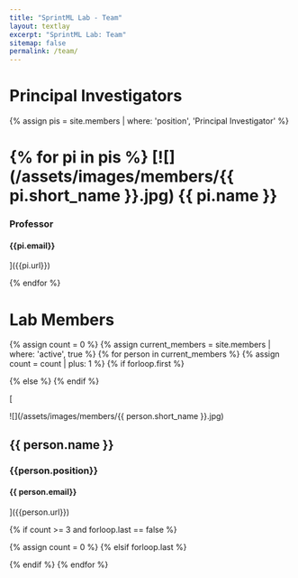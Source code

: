 ```yaml
---
title: "SprintML Lab - Team"
layout: textlay
excerpt: "SprintML Lab: Team"
sitemap: false
permalink: /team/
---
```



Principal Investigators
=======================

{% assign pis = site.members | where: 'position', 'Principal Investigator' %} 

{% for pi in pis %}
[![](/assets/images/members/{{ pi.short_name }}.jpg)
{{ pi.name }}
=============
### Professor
#### {{pi.email}}
]({{pi.url}})

{% endfor %}

Lab Members
===========

{% assign count = 0 %} {% assign current\_members = site.members | where: 'active', true %} {% for person in current\_members %} {% assign count = count | plus: 1 %} {% if forloop.first %}

{% else %} {% endif %}

[

![](/assets/images/members/{{ person.short_name }}.jpg)

{{ person.name }}
-----------------

### {{person.position}}

#### {{ person.email}}





]({{person.url}})

{% if count >= 3 and forloop.last == false %}

{% assign count = 0 %} {% elsif forloop.last %}

{% endif %} {% endfor %}
